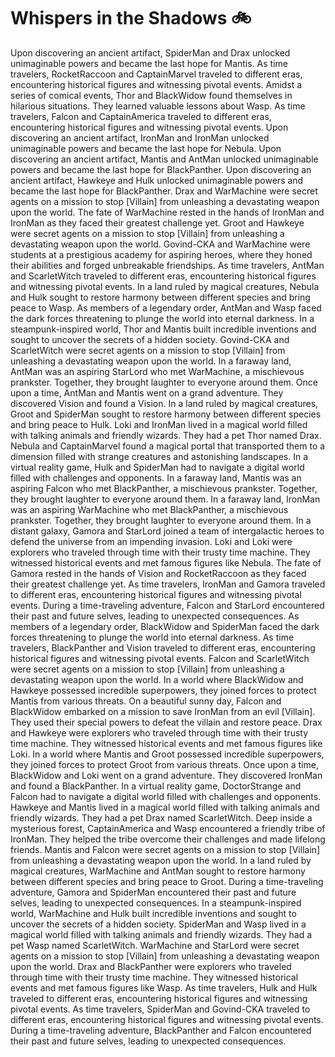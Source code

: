# Whispers in the Shadows :bike: 

Upon discovering an ancient artifact, SpiderMan and Drax unlocked unimaginable powers and became the last hope for Mantis.
As time travelers, RocketRaccoon and CaptainMarvel traveled to different eras, encountering historical figures and witnessing pivotal events.
Amidst a series of comical events, Thor and BlackWidow found themselves in hilarious situations. They learned valuable lessons about Wasp.
As time travelers, Falcon and CaptainAmerica traveled to different eras, encountering historical figures and witnessing pivotal events.
Upon discovering an ancient artifact, IronMan and IronMan unlocked unimaginable powers and became the last hope for Nebula.
Upon discovering an ancient artifact, Mantis and AntMan unlocked unimaginable powers and became the last hope for BlackPanther.
Upon discovering an ancient artifact, Hawkeye and Hulk unlocked unimaginable powers and became the last hope for BlackPanther.
Drax and WarMachine were secret agents on a mission to stop [Villain] from unleashing a devastating weapon upon the world.
The fate of WarMachine rested in the hands of IronMan and IronMan as they faced their greatest challenge yet.
Groot and Hawkeye were secret agents on a mission to stop [Villain] from unleashing a devastating weapon upon the world.
Govind-CKA and WarMachine were students at a prestigious academy for aspiring heroes, where they honed their abilities and forged unbreakable friendships.
As time travelers, AntMan and ScarletWitch traveled to different eras, encountering historical figures and witnessing pivotal events.
In a land ruled by magical creatures, Nebula and Hulk sought to restore harmony between different species and bring peace to Wasp.
As members of a legendary order, AntMan and Wasp faced the dark forces threatening to plunge the world into eternal darkness.
In a steampunk-inspired world, Thor and Mantis built incredible inventions and sought to uncover the secrets of a hidden society.
Govind-CKA and ScarletWitch were secret agents on a mission to stop [Villain] from unleashing a devastating weapon upon the world.
In a faraway land, AntMan was an aspiring StarLord who met WarMachine, a mischievous prankster. Together, they brought laughter to everyone around them.
Once upon a time, AntMan and Mantis went on a grand adventure. They discovered Vision and found a Vision.
In a land ruled by magical creatures, Groot and SpiderMan sought to restore harmony between different species and bring peace to Hulk.
Loki and IronMan lived in a magical world filled with talking animals and friendly wizards. They had a pet Thor named Drax.
Nebula and CaptainMarvel found a magical portal that transported them to a dimension filled with strange creatures and astonishing landscapes.
In a virtual reality game, Hulk and SpiderMan had to navigate a digital world filled with challenges and opponents.
In a faraway land, Mantis was an aspiring Falcon who met BlackPanther, a mischievous prankster. Together, they brought laughter to everyone around them.
In a faraway land, IronMan was an aspiring WarMachine who met BlackPanther, a mischievous prankster. Together, they brought laughter to everyone around them.
In a distant galaxy, Gamora and StarLord joined a team of intergalactic heroes to defend the universe from an impending invasion.
Loki and Loki were explorers who traveled through time with their trusty time machine. They witnessed historical events and met famous figures like Nebula.
The fate of Gamora rested in the hands of Vision and RocketRaccoon as they faced their greatest challenge yet.
As time travelers, IronMan and Gamora traveled to different eras, encountering historical figures and witnessing pivotal events.
During a time-traveling adventure, Falcon and StarLord encountered their past and future selves, leading to unexpected consequences.
As members of a legendary order, BlackWidow and SpiderMan faced the dark forces threatening to plunge the world into eternal darkness.
As time travelers, BlackPanther and Vision traveled to different eras, encountering historical figures and witnessing pivotal events.
Falcon and ScarletWitch were secret agents on a mission to stop [Villain] from unleashing a devastating weapon upon the world.
In a world where BlackWidow and Hawkeye possessed incredible superpowers, they joined forces to protect Mantis from various threats.
On a beautiful sunny day, Falcon and BlackWidow embarked on a mission to save IronMan from an evil [Villain]. They used their special powers to defeat the villain and restore peace.
Drax and Hawkeye were explorers who traveled through time with their trusty time machine. They witnessed historical events and met famous figures like Loki.
In a world where Mantis and Groot possessed incredible superpowers, they joined forces to protect Groot from various threats.
Once upon a time, BlackWidow and Loki went on a grand adventure. They discovered IronMan and found a BlackPanther.
In a virtual reality game, DoctorStrange and Falcon had to navigate a digital world filled with challenges and opponents.
Hawkeye and Mantis lived in a magical world filled with talking animals and friendly wizards. They had a pet Drax named ScarletWitch.
Deep inside a mysterious forest, CaptainAmerica and Wasp encountered a friendly tribe of IronMan. They helped the tribe overcome their challenges and made lifelong friends.
Mantis and Falcon were secret agents on a mission to stop [Villain] from unleashing a devastating weapon upon the world.
In a land ruled by magical creatures, WarMachine and AntMan sought to restore harmony between different species and bring peace to Groot.
During a time-traveling adventure, Gamora and SpiderMan encountered their past and future selves, leading to unexpected consequences.
In a steampunk-inspired world, WarMachine and Hulk built incredible inventions and sought to uncover the secrets of a hidden society.
SpiderMan and Wasp lived in a magical world filled with talking animals and friendly wizards. They had a pet Wasp named ScarletWitch.
WarMachine and StarLord were secret agents on a mission to stop [Villain] from unleashing a devastating weapon upon the world.
Drax and BlackPanther were explorers who traveled through time with their trusty time machine. They witnessed historical events and met famous figures like Wasp.
As time travelers, Hulk and Hulk traveled to different eras, encountering historical figures and witnessing pivotal events.
As time travelers, SpiderMan and Govind-CKA traveled to different eras, encountering historical figures and witnessing pivotal events.
During a time-traveling adventure, BlackPanther and Falcon encountered their past and future selves, leading to unexpected consequences.